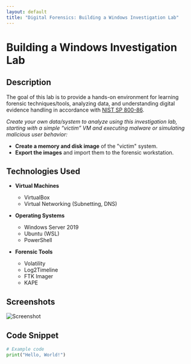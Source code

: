 ```yaml
---
layout: default
title: "Digital Forensics: Building a Windows Investigation Lab"
---
```


# Building a Windows Investigation Lab

## Description
The goal of this lab is to provide a hands-on environment for learning forensic techniques/tools, analyzing data, and understanding digital evidence handling in accordance with [NIST SP 800-86](https://nvlpubs.nist.gov/nistpubs/legacy/sp/nistspecialpublication800-86.pdf).

_Create your own data/system to analyze using this investigation lab, starting with a simple “victim” VM and executing malware or simulating malicious user behavior:_
  - **Create a memory and disk image** of the "victim" system.
  - **Export the images** and import them to the forensic workstation.

## Technologies Used
- **Virtual Machines**
  - VirtualBox
  - Virtual Networking (Subnetting, DNS)

- **Operating Systems**
  - Windows Server 2019
  - Ubuntu (WSL)
  - PowerShell

- **Forensic Tools**
  - Volatility
  - Log2Timeline
  - FTK Imager
  - KAPE
 
## Screenshots
![Screenshot](url_to_screenshot)

## Code Snippet
```python
# Example code
print("Hello, World!")
```
